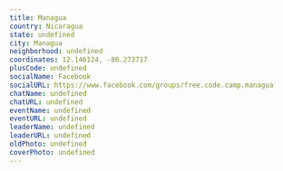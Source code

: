 ```yaml
---
title: Managua
country: Nicaragua
state: undefined
city: Managua
neighborhood: undefined
coordinates: 12.146124, -86.273717
plusCode: undefined
socialName: Facebook
socialURL: https://www.facebook.com/groups/free.code.camp.managua
chatName: undefined
chatURL: undefined
eventName: undefined
eventURL: undefined
leaderName: undefined
leaderURL: undefined
oldPhoto: undefined
coverPhoto: undefined
---
```

